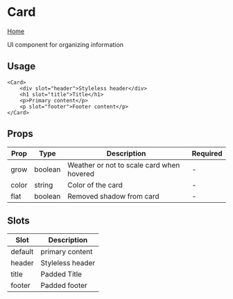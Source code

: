 # Card

[Home](../)

UI component for organizing information

## Usage

```svelte
<Card>
	<div slot="header">Styleless header</div>
	<h1 slot="title">Title</h1>
	<p>Primary content</p>
	<p slot="footer">Footer content</p>
</Card>
```

## Props

| **Prop** | **Type** | **Description**                           | **Required** |
| -------- | -------- | ----------------------------------------- | ------------ |
| grow     | boolean  | Weather or not to scale card when hovered | -            |
| color    | string   | Color of the card                         | -            |
| flat     | boolean  | Removed shadow from card                  | -            |

## Slots

| **Slot** | **Description**  |
| -------- | ---------------- |
| default  | primary content  |
| header   | Styleless header |
| title    | Padded Title     |
| footer   | Padded footer    |
